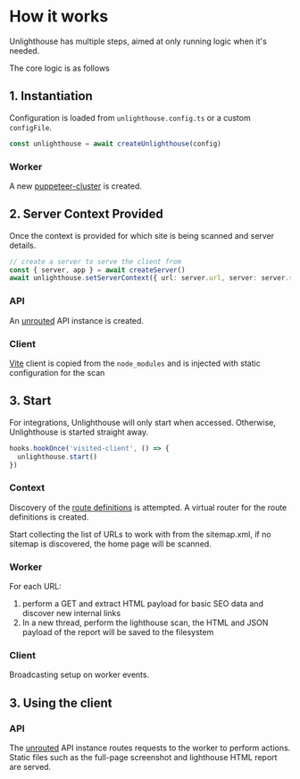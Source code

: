 # How it works

Unlighthouse has multiple steps, aimed at only running logic when it's needed.

The core logic is as follows

## 1. Instantiation

Configuration is loaded from `unlighthouse.config.ts` or a custom `configFile`.

```ts
const unlighthouse = await createUnlighthouse(config)
```

### Worker

A new [puppeteer-cluster](https://github.com/thomasdondorf/puppeteer-cluster) is created.

## 2. Server Context Provided

Once the context is provided for which site is being scanned and server details.

```ts
// create a server to serve the client from
const { server, app } = await createServer()
await unlighthouse.setServerContext({ url: server.url, server: server.server, app })
```

### API

An [unrouted](https://github.com/harlan-zw/unrouted) API instance is created.

### Client

[Vite](https://github.com/vitejs/vite) client is copied from the `node_modules` and is injected with static
configuration for the scan

## 3. Start

For integrations, Unlighthouse will only start when accessed. Otherwise, Unlighthouse is started straight away.

```ts
hooks.hookOnce('visited-client', () => {
  unlighthouse.start()
})
```

### Context

Discovery of the [route definitions](/glossary/#route-definition) is attempted. A virtual router for the route
definitions is created.

Start collecting the list of URLs to work with from the sitemap.xml, if no sitemap is discovered, the home page will be
scanned.

### Worker

For each URL:

1. perform a GET and extract HTML payload for basic SEO data and discover new internal links
2. In a new thread, perform the lighthouse scan, the HTML and JSON payload of the report will be saved to the filesystem

### Client

Broadcasting setup on worker events.

## 3. Using the client

### API

The [unrouted](https://github.com/harlan-zw/unrouted) API instance routes requests to the worker to perform actions.
Static files such as the full-page screenshot and lighthouse HTML report are served.

